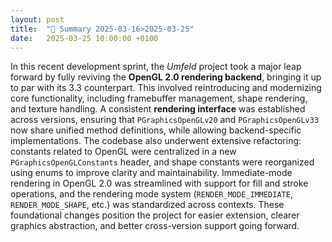 ```yaml
---
layout: post
title:  "🤖 Summary 2025-03-16>2025-03-25"
date:   2025-03-25 10:00:00 +0100
---
```


In this recent development sprint, the _Umfeld_ project took a major leap forward by fully reviving the **OpenGL 2.0 rendering backend**, bringing it up to par with its 3.3 counterpart. This involved reintroducing and modernizing core functionality, including framebuffer management, shape rendering, and texture handling. A consistent **rendering interface** was established across versions, ensuring that `PGraphicsOpenGLv20` and `PGraphicsOpenGLv33` now share unified method definitions, while allowing backend-specific implementations. The codebase also underwent extensive refactoring: constants related to OpenGL were centralized in a new `PGraphicsOpenGLConstants` header, and shape constants were reorganized using enums to improve clarity and maintainability. Immediate-mode rendering in OpenGL 2.0 was streamlined with support for fill and stroke operations, and the rendering mode system (`RENDER_MODE_IMMEDIATE`, `RENDER_MODE_SHAPE`, etc.) was standardized across contexts. These foundational changes position the project for easier extension, clearer graphics abstraction, and better cross-version support going forward.